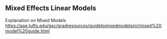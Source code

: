 ## Mixed Effects Linear Models 

Explanation on Mixed Models
https://ase.tufts.edu/gsc/gradresources/guidetomixedmodelsinr/mixed%20model%20guide.html
